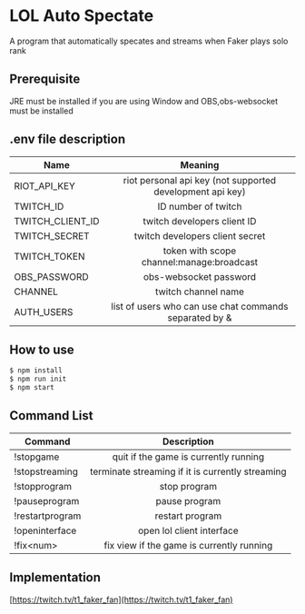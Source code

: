 # LOL Auto Spectate

A program that automatically specates and streams when Faker plays solo rank

## Prerequisite

JRE must be installed if you are using Window and OBS,obs-websocket must be installed

## .env file description

| Name             |                          Meaning                          |
| ---------------- | :-------------------------------------------------------: |
| RIOT_API_KEY     | riot personal api key (not supported development api key) |
| TWITCH_ID        |                    ID number of twitch                    |
| TWITCH_CLIENT_ID |                twitch developers client ID                |
| TWITCH_SECRET    |              twitch developers client secret              |
| TWITCH_TOKEN     |         token with scope channel:manage:broadcast         |
| OBS_PASSWORD     |                  obs-websocket password                   |
| CHANNEL          |                    twitch channel name                    |
| AUTH_USERS       |  list of users who can use chat commands separated by &   |

## How to use

```bash
$ npm install
$ npm run init
$ npm start
```

## Command List

| Command         |                   Description                    |
| --------------- | :----------------------------------------------: |
| !stopgame       |      quit if the game is currently running       |
| !stopstreaming  | terminate streaming if it is currently streaming |
| !stopprogram    |                   stop program                   |
| !pauseprogram   |                  pause program                   |
| !restartprogram |                 restart program                  |
| !openinterface  |            open lol client interface             |
| !fix\<num\>     |    fix view if the game is currently running     |

## Implementation

[https://twitch.tv/t1_faker_fan](https://twitch.tv/t1_faker_fan)
